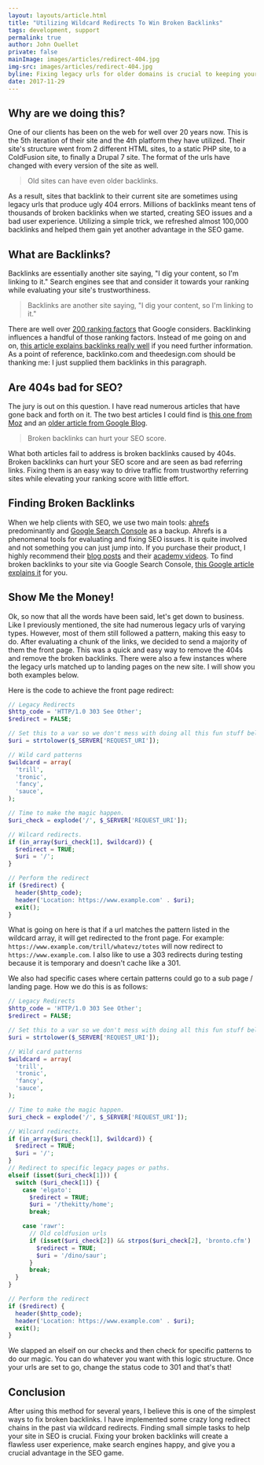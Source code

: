 ```yaml
---
layout: layouts/article.html
title: "Utilizing Wildcard Redirects To Win Broken Backlinks"
tags: development, support
permalink: true
author: John Ouellet
private: false
mainImage: images/articles/redirect-404.jpg
img-src: images/articles/redirect-404.jpg
byline: Fixing legacy urls for older domains is crucial to keeping your ranking healthy on search engines.  I will show you how to do this via PHP, but this can be applied to any language.
date: 2017-11-29
---
```


Why are we doing this?
----------------------

One of our clients has been on the web for well over 20 years now.  This is the 5th iteration of their site and the 4th platform they have utilized.  Their site's structure went from 2 different HTML sites, to a static PHP site, to a ColdFusion site, to finally a Drupal 7 site. The format of the urls have changed with every version of the site as well.

> Old sites can have even older backlinks.

As a result, sites that backlink to their current site are sometimes using legacy urls that produce ugly 404 errors. Millions of backlinks meant tens of thousands of broken backlinks when we started, creating SEO issues and a bad user experience.  Utilizing a simple trick, we refreshed almost 100,000 backlinks and helped them gain yet another advantage in the SEO game.


What are Backlinks?
-------------------

Backlinks are essentially another site saying, "I dig your content, so I'm linking to it."  Search engines see that and consider it towards your ranking while evaluating your site's trustworthiness.

> Backlinks are another site saying, "I dig your content, so I'm linking to it."

There are well over [200 ranking factors](https://backlinko.com/google-ranking-factors) that Google considers.  Backlinking influences a handful of those ranking factors.  Instead of me going on and on, [this article explains backlinks really well](https://www.theedesign.com/blog/2016/what-are-backlinks-seo) if you need further information.  As a point of reference, backlinko.com and theedesign.com should be thanking me: I just supplied them backlinks in this paragraph.


Are 404s bad for SEO?
---------------------

The jury is out on this question.  I have read numerous articles that have gone back and forth on it.  The two best articles I could find is [this one from Moz](https://moz.com/blog/are-404-pages-always-bad-for-seo) and an [older article from Google Blog](https://webmasters.googleblog.com/2011/05/do-404s-hurt-my-site.html).

> Broken backlinks can hurt your SEO score.

What both articles fail to address is broken backlinks caused by 404s.  Broken backlinks can hurt your SEO score and are seen as bad referring links.  Fixing them is an easy way to drive traffic from trustworthy referring sites while elevating your ranking score with little effort.


Finding Broken Backlinks
------------------------

When we help clients with SEO, we use two main tools: [ahrefs](https://ahrefs.com) predominantly and [Google Search Console](https://www.google.com/webmasters/tools/home?hl=en) as a backup.  Ahrefs is a phenomenal tools for evaluating and fixing SEO issues.  It is quite involved and not something you can just jump into.  If you purchase their product, I highly recommend their [blog posts](https://ahrefs.com/blog/) and their [academy videos](https://ahrefs.com/academy).  To find broken backlinks to your site via Google Search Console, [this Google article explains it](https://support.google.com/webmasters/answer/55281?hl=en) for you.


Show Me the Money!
------------------

Ok, so now that all the words have been said, let's get down to business.  Like I previously mentioned, the site had numerous legacy urls of varying types.  However, most of them still followed a pattern, making this easy to do.  After evaluating a chunk of the links, we decided to send a majority of them the front page.  This was a quick and easy way to remove the 404s and remove the broken backlinks.  There were also a few instances where the legacy urls matched up to landing pages on the new site.  I will show you both examples below.

Here is the code to achieve the front page redirect:

```php
// Legacy Redirects
$http_code = 'HTTP/1.0 303 See Other';
$redirect = FALSE;

// Set this to a var so we don't mess with doing all this fun stuff below.
$uri = strtolower($_SERVER['REQUEST_URI']);

// Wild card patterns
$wildcard = array(
  'trill',
  'tronic',
  'fancy',
  'sauce',
);

// Time to make the magic happen.
$uri_check = explode('/', $_SERVER['REQUEST_URI']);

// Wilcard redirects.
if (in_array($uri_check[1], $wildcard)) {
  $redirect = TRUE;
  $uri = '/';
}

// Perform the redirect
if ($redirect) {
  header($http_code);
  header('Location: https://www.example.com' . $uri);
  exit();
}

```

What is going on here is that if a url matches the pattern listed in the wildcard array, it will get redirected to the front page.  For example: ```https://www.example.com/trill/whatevz/totes``` will now redirect to ```https://www.example.com```.  I also like to use a 303 redirects during testing because it is temporary and doesn't cache like a 301.

We also had specific cases where certain patterns could go to a sub page / landing page.  How we do this is as follows:

```php
// Legacy Redirects
$http_code = 'HTTP/1.0 303 See Other';
$redirect = FALSE;

// Set this to a var so we don't mess with doing all this fun stuff below.
$uri = strtolower($_SERVER['REQUEST_URI']);

// Wild card patterns
$wildcard = array(
  'trill',
  'tronic',
  'fancy',
  'sauce',
);

// Time to make the magic happen.
$uri_check = explode('/', $_SERVER['REQUEST_URI']);

// Wilcard redirects.
if (in_array($uri_check[1], $wildcard)) {
  $redirect = TRUE;
  $uri = '/';
}
// Redirect to specific legacy pages or paths.
elseif (isset($uri_check[1])) {
  switch ($uri_check[1]) {
    case 'elgato':
      $redirect = TRUE;
      $uri = '/thekitty/home';
      break;

    case 'rawr':
      // Old coldfusion urls
      if (isset($uri_check[2]) && strpos($uri_check[2], 'bronto.cfm') !== FALSE) {
        $redirect = TRUE;
        $uri = '/dino/saur';
      }
      break;
  }
}

// Perform the redirect
if ($redirect) {
  header($http_code);
  header('Location: https://www.example.com' . $uri);
  exit();
}
```

We slapped an elseif on our checks and then check for specific patterns to do our magic.  You can do whatever you want with this logic structure.  Once your urls are set to go, change the status code to 301 and that's that!


Conclusion
----------

After using this method for several years, I believe this is one of the simplest ways to fix broken backlinks.   I have implemented some crazy long redirect chains in the past via wildcard redirects.  Finding small simple tasks to help your site in SEO is crucial.  Fixing your broken backlinks will create a flawless user experience, make search engines happy, and give you a crucial advantage in the SEO game.
